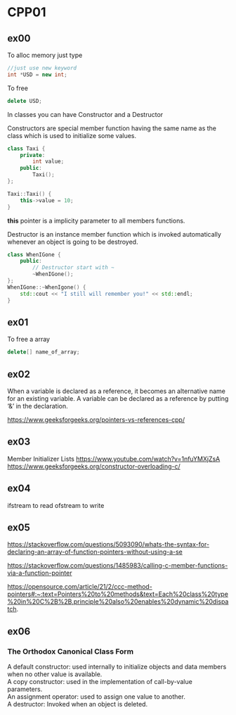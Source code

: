 # CPP01

## ex00

To alloc memory just type
```c++
//just use new keyword
int *USD = new int;
```
To free  
```c++
delete USD;
```


In classes you can have Constructor and a Destructor

Constructors are special member function having the same name as the class which is used to initialize some values.  
```c++
class Taxi {
    private:
        int value;    
    public:
        Taxi();
};

Taxi::Taxi() {
    this->value = 10;
}
```
**this** pointer is a implicity parameter to all members functions.  

Destructor is an instance member function which is invoked automatically whenever an object is going to be destroyed.  
```c++
class WhenIGone {
    public:
        // Destructor start with ~
        ~WhenIGone();
};
WhenIGone::~WhenIgone() {
    std::cout << "I still will remember you!" << std::endl;
}
```
## ex01

To free a array

```c++
delete[] name_of_array;
```

## ex02  
When a variable is declared as a reference, it becomes an alternative name for an existing variable. A variable can be declared as a reference by putting ‘&’ in the declaration. 

https://www.geeksforgeeks.org/pointers-vs-references-cpp/

## ex03

Member Initializer Lists
https://www.youtube.com/watch?v=1nfuYMXjZsA
https://www.geeksforgeeks.org/constructor-overloading-c/

## ex04

ifstream to read
ofstream to write

## ex05

https://stackoverflow.com/questions/5093090/whats-the-syntax-for-declaring-an-array-of-function-pointers-without-using-a-se

https://stackoverflow.com/questions/1485983/calling-c-member-functions-via-a-function-pointer

https://opensource.com/article/21/2/ccc-method-pointers#:~:text=Pointers%20to%20methods&text=Each%20class%20type%20in%20C%2B%2B,principle%20also%20enables%20dynamic%20dispatch.

## ex06
### The Orthodox Canonical Class Form
A default constructor: used internally to initialize objects and data members when no other value is available.  
A copy constructor: used in the implementation of call-by-value parameters.  
An assignment operator: used to assign one value to another.  
A destructor: Invoked when an object is deleted.  